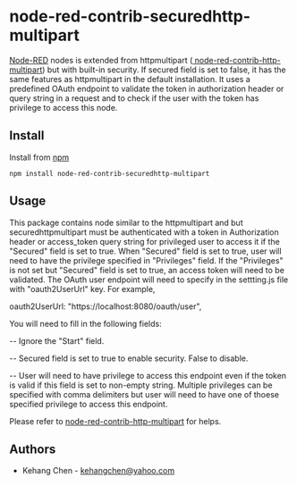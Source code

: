 node-red-contrib-securedhttp-multipart
=========================
[Node-RED](http://nodered.org) nodes is extended from httpmultipart 
(<a target="_blank" href="https://github.com/sax1johno/node-red-contrib-http-multipart">
    node-red-contrib-http-multipart</a>) but with built-in security.  If 
secured field is set to false, it has the same features as httpmultipart
in the default installation.  It uses a predefined OAuth endpoint 
to validate the token in authorization header or query string in a request and to check 
if the user with the token has privilege to access this node.

Install
-------
Install from [npm](http://npmjs.org)
```
npm install node-red-contrib-securedhttp-multipart
```

Usage
-----
This package contains node similar to the httpmultipart and
but securedhttpmultipart must be authenticated with a 
token in Authorization header or access_token query string for 
privileged user to access it if the "Secured" field is set to true.
When "Secured" field is set to true, user will need to have the
privilege specified in "Privileges" field.  If the "Privileges" is not
set but "Secured" field is set to true, an access token will need to 
be validated.  The OAuth user endpoint will need to specify in the 
settting.js file with "oauth2UserUrl" key.  For example,

  oauth2UserUrl: "https://localhost:8080/oauth/user",

You will need to fill in the following fields:

-- Ignore the "Start" field.

-- Secured field is set to true to enable security.  False to disable.

-- User will need to have privilege to access this endpoint even if the 
token is valid if this field is set to non-empty string.  Multiple 
privileges can be specified with comma delimiters but user will need to
have one of thoese specified privilege to access this endpoint.

Please refer to <a target="_blank" href="https://flows.nodered.org/node/node-red-contrib-http-multipart">
    node-red-contrib-http-multipart</a> for helps.


Authors
-------
* Kehang Chen - [kehangchen@yahoo.com](mailto:kehangchen@yahoo.com)
